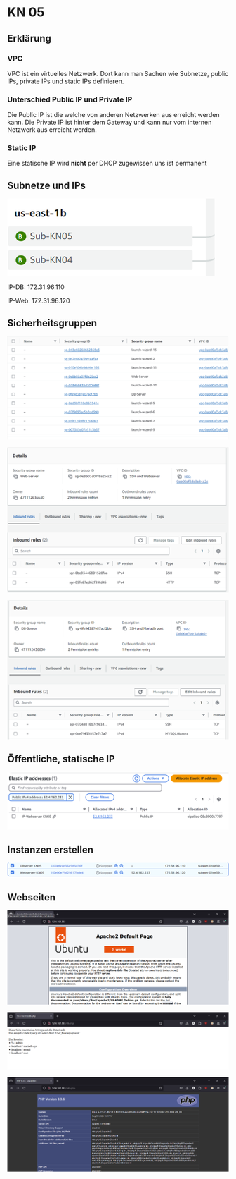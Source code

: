 # KN 05

## Erklärung

### VPC

VPC ist ein virtuelles Netzwerk. Dort kann man Sachen wie Subnetze, public IPs, private IPs und static IPs definieren.

### Unterschied Public IP und Private IP

Die Public IP ist die welche von anderen Netzwerken aus erreicht werden kann. Die Private IP ist hinter dem Gateway und kann nur vom internen Netzwerk aus erreicht werden.

### Static IP

Eine statische IP wird **nicht** per DHCP zugewissen uns ist permanent

## Subnetze und IPs

![Subnetze](media/Subnetze.png)

IP-DB: 172.31.96.110

IP-Web: 172.31.96.120

## Sicherheitsgruppen

![Securitygroup-list](media/Securitygroup-list.png)

![Securitygroup-Webserver](media/Securitygroup-Webserver.png)

![Securitygroup-DBserver](media/Securitygroup-DBserver.png)

## Öffentliche, statische IP

![Static-IP](media/Static-IP.png)

## Instanzen erstellen

![Instances](media/Instances.png)

## Webseiten

![indexhtml](media/indexhtml.png)

![dbphp](media/dbphp.png)

![infophp](media/infophp.png)